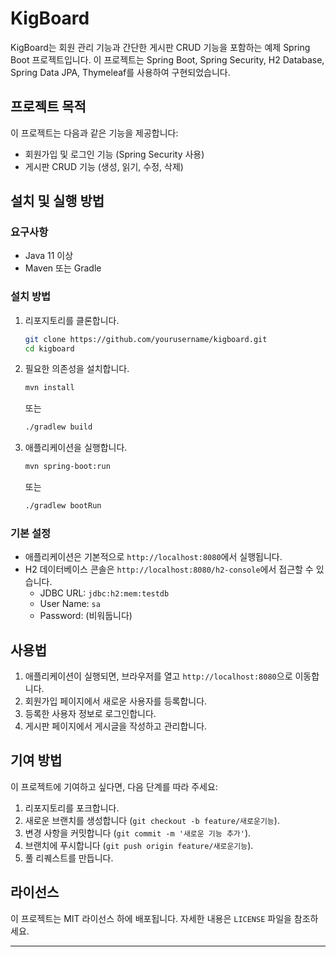 # KigBoard

KigBoard는 회원 관리 기능과 간단한 게시판 CRUD 기능을 포함하는 예제 Spring Boot 프로젝트입니다. 이 프로젝트는 Spring Boot, Spring Security, H2 Database, Spring Data JPA, Thymeleaf를 사용하여 구현되었습니다.

## 프로젝트 목적

이 프로젝트는 다음과 같은 기능을 제공합니다:
- 회원가입 및 로그인 기능 (Spring Security 사용)
- 게시판 CRUD 기능 (생성, 읽기, 수정, 삭제)

## 설치 및 실행 방법

### 요구사항
- Java 11 이상
- Maven 또는 Gradle

### 설치 방법

1. 리포지토리를 클론합니다.
    ```bash
    git clone https://github.com/yourusername/kigboard.git
    cd kigboard
    ```

2. 필요한 의존성을 설치합니다.
    ```bash
    mvn install
    ```
    또는
    ```bash
    ./gradlew build
    ```

3. 애플리케이션을 실행합니다.
    ```bash
    mvn spring-boot:run
    ```
    또는
    ```bash
    ./gradlew bootRun
    ```

### 기본 설정

- 애플리케이션은 기본적으로 `http://localhost:8080`에서 실행됩니다.
- H2 데이터베이스 콘솔은 `http://localhost:8080/h2-console`에서 접근할 수 있습니다.
    - JDBC URL: `jdbc:h2:mem:testdb`
    - User Name: `sa`
    - Password: (비워둡니다)

## 사용법

1. 애플리케이션이 실행되면, 브라우저를 열고 `http://localhost:8080`으로 이동합니다.
2. 회원가입 페이지에서 새로운 사용자를 등록합니다.
3. 등록한 사용자 정보로 로그인합니다.
4. 게시판 페이지에서 게시글을 작성하고 관리합니다.

## 기여 방법

이 프로젝트에 기여하고 싶다면, 다음 단계를 따라 주세요:

1. 리포지토리를 포크합니다.
2. 새로운 브랜치를 생성합니다 (`git checkout -b feature/새로운기능`).
3. 변경 사항을 커밋합니다 (`git commit -m '새로운 기능 추가'`).
4. 브랜치에 푸시합니다 (`git push origin feature/새로운기능`).
5. 풀 리퀘스트를 만듭니다.

## 라이선스

이 프로젝트는 MIT 라이선스 하에 배포됩니다. 자세한 내용은 `LICENSE` 파일을 참조하세요.

---
